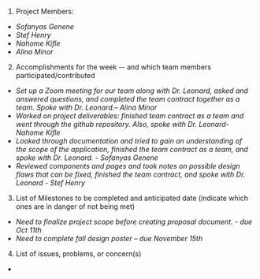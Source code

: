 1) Project Members:

* *Sofanyas Genene*  
* *Stef Henry*  
* *Nahome Kifle*  
* *Alina Minor*

2) Accomplishments for the week \-- and which team members participated/contributed

* *Set up a Zoom meeting for our team along with Dr. Leonard, asked and answered questions, and completed the team contract together as a team. Spoke with Dr. Leonard.– Alina Minor*  
* *Worked on project deliverables: finished team contract as a team and went through the github repository. Also, spoke with Dr. Leonard-Nahome Kifle*  
* *Looked through documentation and tried to gain an understanding of the scope of the application, finished the team contract as a team, and spoke with Dr. Leonard. \- Sofanyas Genene*  
* *Reviewed components and pages and took notes on possible design flaws that can be fixed, finished the team contract, and spoke with Dr. Leonard  \- Stef Henry* 

	

3) List of Milestones to be completed and anticipated date (indicate which ones are in danger of not being met) 

* *Need to finalize project scope before creating proposal document. \- due Oct 11th*  
* *Need to complete fall design poster – due November 15th*

4) List of issues, problems, or concern(s)

*   
  